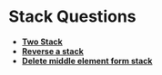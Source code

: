 # Stack Questions

- [**Two Stack**](TwoStack.md) 
- [**Reverse a stack**](Reverse_a_String.cpp)
- [**Delete middle element form stack**]()